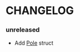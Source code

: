 # CHANGELOG

### unreleased
- Add [Pole](https://github.com/noah-friedman/hanoi.rs/tree/main/src/lib.rs#L9) struct
